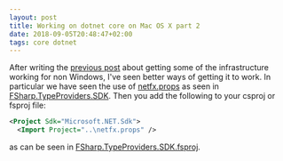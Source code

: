 ```yaml
---
layout: post
title: Working on dotnet core on Mac OS X part 2
date: 2018-09-05T20:48:47+02:00
tags: core dotnet
---
```


After writing the [previous post](http://assertfail.gewalli.se/2018/02/17/Working-on-dotnet-core-on-Mac-OS-X.html) about getting some of the infrastructure working for non Windows, I've seen better ways of getting it to work. In particular we have seen the use of [netfx.props](https://github.com/fsprojects/FSharp.TypeProviders.SDK/blob/master/netfx.props) as seen in [FSharp.TypeProviders.SDK](https://github.com/fsprojects/FSharp.TypeProviders.SDK). Then you add the following to your csproj or fsproj file:
```XML
<Project Sdk="Microsoft.NET.Sdk">
  <Import Project="..\netfx.props" />
```
as can be seen in [FSharp.TypeProviders.SDK.fsproj](https://github.com/fsprojects/FSharp.TypeProviders.SDK/blob/master/src/FSharp.TypeProviders.SDK.fsproj).
